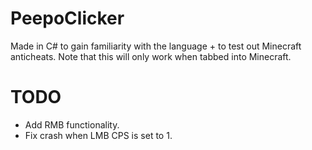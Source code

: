 # PeepoClicker
Made in C# to gain familiarity with the language + to test out Minecraft anticheats. Note that this will only work when tabbed into Minecraft.

# TODO
- Add RMB functionality.
- Fix crash when LMB CPS is set to 1.
